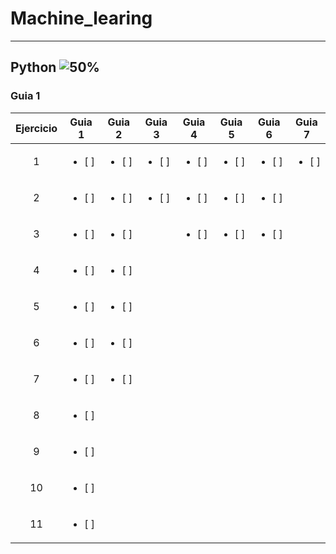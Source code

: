 # Machine_learing

***

## Python ![50%](https://progress-bar.dev/0)
  
### Guia 1
| Ejercicio | Guia 1 | Guia 2 | Guia 3 | Guia 4 | Guia 5 | Guia 6 | Guia 7 |
| :-: | :-: | :-: | :-: | :-: | :-: | :-: | :-: |
| 1 | <ul><li> [ ] </li></ul>| <ul><li> [ ] </li></ul>| <ul><li> [ ] </li></ul>| <ul><li> [ ] </li></ul>| <ul><li> [ ] </li></ul>| <ul><li> [ ] </li></ul>| <ul><li> [ ] </li></ul>|
| 2 | <ul><li> [ ] </li></ul>|  <ul><li> [ ] </li></ul>| <ul><li> [ ] </li></ul>| <ul><li> [ ] </li></ul>| <ul><li> [ ] </li></ul>| <ul><li> [ ] </li></ul>| |
| 3 | <ul><li> [ ] </li></ul>|  <ul><li> [ ] </li></ul>| |  <ul><li> [ ] </li></ul>|  <ul><li> [ ] </li></ul>|  <ul><li> [ ] </li></ul>| |
| 4 | <ul><li> [ ] </li></ul>|  <ul><li> [ ] </li></ul>| | | | | |
| 5 | <ul><li> [ ] </li></ul>|  <ul><li> [ ] </li></ul>| | | | | |
| 6 | <ul><li> [ ] </li></ul>|  <ul><li> [ ] </li></ul>| | | | | |
| 7 | <ul><li> [ ] </li></ul>|  <ul><li> [ ] </li></ul>| | | | | |
| 8 | <ul><li> [ ] </li></ul>|
| 9 | <ul><li> [ ] </li></ul>|
| 10 | <ul><li> [ ] </li></ul>|
| 11 | <ul><li> [ ] </li></ul>|
